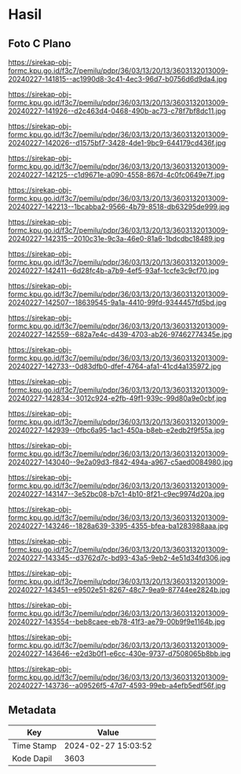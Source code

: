 # Hasil

## Foto C Plano

https://sirekap-obj-formc.kpu.go.id/f3c7/pemilu/pdpr/36/03/13/20/13/3603132013009-20240227-141815--ac1990d8-3c41-4ec3-96d7-b0756d6d9da4.jpg

https://sirekap-obj-formc.kpu.go.id/f3c7/pemilu/pdpr/36/03/13/20/13/3603132013009-20240227-141926--d2c463d4-0468-490b-ac73-c78f7bf8dc11.jpg

https://sirekap-obj-formc.kpu.go.id/f3c7/pemilu/pdpr/36/03/13/20/13/3603132013009-20240227-142026--d1575bf7-3428-4de1-9bc9-644179cd436f.jpg

https://sirekap-obj-formc.kpu.go.id/f3c7/pemilu/pdpr/36/03/13/20/13/3603132013009-20240227-142125--c1d9671e-a090-4558-867d-4c0fc0649e7f.jpg

https://sirekap-obj-formc.kpu.go.id/f3c7/pemilu/pdpr/36/03/13/20/13/3603132013009-20240227-142213--1bcabba2-9566-4b79-8518-db63295de999.jpg

https://sirekap-obj-formc.kpu.go.id/f3c7/pemilu/pdpr/36/03/13/20/13/3603132013009-20240227-142315--2010c31e-9c3a-46e0-81a6-1bdcdbc18489.jpg

https://sirekap-obj-formc.kpu.go.id/f3c7/pemilu/pdpr/36/03/13/20/13/3603132013009-20240227-142411--6d28fc4b-a7b9-4ef5-93af-1ccfe3c9cf70.jpg

https://sirekap-obj-formc.kpu.go.id/f3c7/pemilu/pdpr/36/03/13/20/13/3603132013009-20240227-142507--18639545-9a1a-4410-99fd-9344457fd5bd.jpg

https://sirekap-obj-formc.kpu.go.id/f3c7/pemilu/pdpr/36/03/13/20/13/3603132013009-20240227-142559--682a7e4c-d439-4703-ab26-97462774345e.jpg

https://sirekap-obj-formc.kpu.go.id/f3c7/pemilu/pdpr/36/03/13/20/13/3603132013009-20240227-142733--0d83dfb0-dfef-4764-afa1-41cd4a135972.jpg

https://sirekap-obj-formc.kpu.go.id/f3c7/pemilu/pdpr/36/03/13/20/13/3603132013009-20240227-142834--3012c924-e2fb-49f1-939c-99d80a9e0cbf.jpg

https://sirekap-obj-formc.kpu.go.id/f3c7/pemilu/pdpr/36/03/13/20/13/3603132013009-20240227-142939--0fbc6a95-1ac1-450a-b8eb-e2edb2f9f55a.jpg

https://sirekap-obj-formc.kpu.go.id/f3c7/pemilu/pdpr/36/03/13/20/13/3603132013009-20240227-143040--9e2a09d3-f842-494a-a967-c5aed0084980.jpg

https://sirekap-obj-formc.kpu.go.id/f3c7/pemilu/pdpr/36/03/13/20/13/3603132013009-20240227-143147--3e52bc08-b7c1-4b10-8f21-c9ec9974d20a.jpg

https://sirekap-obj-formc.kpu.go.id/f3c7/pemilu/pdpr/36/03/13/20/13/3603132013009-20240227-143246--1828a639-3395-4355-bfea-ba1283988aaa.jpg

https://sirekap-obj-formc.kpu.go.id/f3c7/pemilu/pdpr/36/03/13/20/13/3603132013009-20240227-143345--d3762d7c-bd93-43a5-9eb2-4e51d34fd306.jpg

https://sirekap-obj-formc.kpu.go.id/f3c7/pemilu/pdpr/36/03/13/20/13/3603132013009-20240227-143451--e9502e51-8267-48c7-9ea9-87744ee2824b.jpg

https://sirekap-obj-formc.kpu.go.id/f3c7/pemilu/pdpr/36/03/13/20/13/3603132013009-20240227-143554--beb8caee-eb78-41f3-ae79-00b9f9e1164b.jpg

https://sirekap-obj-formc.kpu.go.id/f3c7/pemilu/pdpr/36/03/13/20/13/3603132013009-20240227-143646--e2d3b0f1-e6cc-430e-9737-d7508065b8bb.jpg

https://sirekap-obj-formc.kpu.go.id/f3c7/pemilu/pdpr/36/03/13/20/13/3603132013009-20240227-143736--a09526f5-47d7-4593-99eb-a4efb5edf56f.jpg


## Metadata

| Key        | Value               |
| ---------- | ------------------- |
| Time Stamp | 2024-02-27 15:03:52 |
| Kode Dapil | 3603                |



